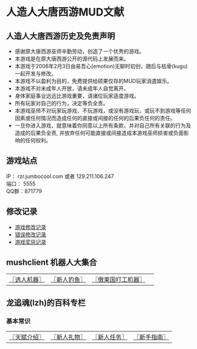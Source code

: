 # 人造人大唐西游MUD文献

## 人造人大唐西游历史及免责声明
* 感谢原大唐西游巫师辛勤劳动，创造了一个优秀的游戏。
* 本游戏是在原大唐西游公开的源代码上发展而来。
* 本游戏于2006年2月3日由易吾心(emotion)无聊时初创，随后与枯骨(kugu)一起开发与修改。
* 本游戏不以盈利为目的，免费提供给硕果仅存的MUD玩家消遣娱乐。
* 本游戏不对未成年人开放，请未成年人自觉离开。
* 身体家庭事业远远比游戏重要，请诸位玩家适度游戏。
* 所有玩家对自己的行为，决定等负全责。
* 本游戏巫师不对玩家玩游戏，不玩游戏，或没有游戏玩，或玩不到游戏等任何因素或任何情况而造成任何的直接或间接的任何的后果负任何的责任。
* 一旦你进入游戏，就意味着你同意以上所有条款，并对自己所有关联的行为及造成的后果负全责, 并放弃任何可能直接或间接造成本游戏巫师损害或负面影响的任何权利。

## 游戏站点
IP： rzr.jumbocool.com 或者 129.211.106.247  
端口： 5555  
QQ群：871779

## 修改记录
* [游戏修改记录](doc/change-history-game.md)
* [错误修改记录](doc/change-history-bugfixes.md)
* [游戏奖惩记录](doc/rewards.md)

## mushclient 机器人大集合
| | | | |
| --- | --- | --- | --- |
| [〖选人机器〗](robots/emotion-rzr-choose-char/) | [〖新人钓鱼〗](robots/emotion-rzr-fishing/) | [〖傲莱国打工机器〗](robots/emotion-aolai-job/) | |

## 龙追魂(lzh)的百科专栏
### 基本常识
| | | | |
| --- | --- | --- | --- |
| [〖天赋介绍〗](doc/gift-intro-lzh.md) | [〖新人礼物〗](doc/newbie-gift-lzh.md) | [〖新人任务〗](doc/newbie-jobs-lzh.md) | [〖新手指南〗](doc/newbie-guide-lzh.md)
